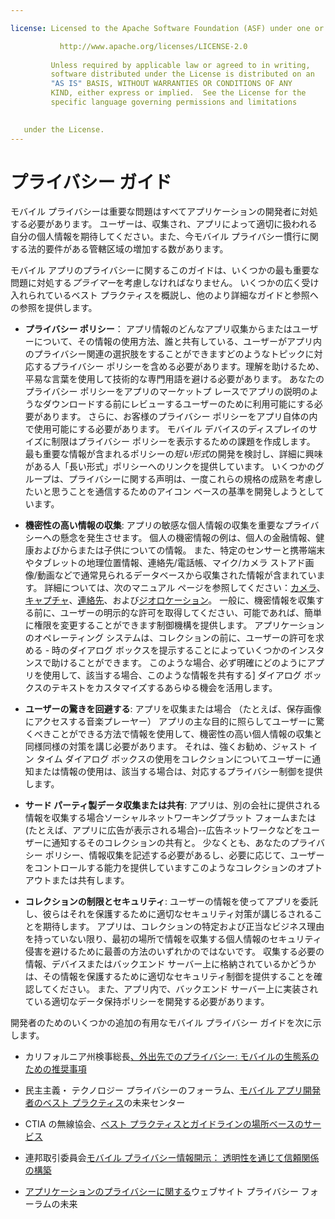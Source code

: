 ```yaml
---

license: Licensed to the Apache Software Foundation (ASF) under one or more contributor license agreements. See the NOTICE file distributed with this work for additional information regarding copyright ownership. The ASF licenses this file to you under the Apache License, Version 2.0 (the "License"); you may not use this file except in compliance with the License. You may obtain a copy of the License at

           http://www.apache.org/licenses/LICENSE-2.0
    
         Unless required by applicable law or agreed to in writing,
         software distributed under the License is distributed on an
         "AS IS" BASIS, WITHOUT WARRANTIES OR CONDITIONS OF ANY
         KIND, either express or implied.  See the License for the
         specific language governing permissions and limitations
    

   under the License.
---
```


# プライバシー ガイド

モバイル プライバシーは重要な問題はすべてアプリケーションの開発者に対処する必要があります。 ユーザーは、収集され、アプリによって適切に扱われる自分の個人情報を期待してください。また、今モバイル プライバシー慣行に関する法的要件がある管轄区域の増加する数があります。

モバイル アプリのプライバシーに関するこのガイドは、いくつかの最も重要な問題に対処する*プライマー*を考慮しなければなりません。 いくつかの広く受け入れられているベスト プラクティスを概説し、他のより詳細なガイドと参照への参照を提供します。

*   **プライバシー ポリシー**： アプリ情報のどんなアプリ収集からまたはユーザーについて、その情報の使用方法、誰と共有している、ユーザーがアプリ内のプライバシー関連の選択肢をすることができますどのようなトピックに対応するプライバシー ポリシーを含める必要があります。理解を助けるため、平易な言葉を使用して技術的な専門用語を避ける必要があります。 あなたのプライバシー ポリシーをアプリのマーケットプ レースでアプリの説明のようなダウンロードする前にレビューするユーザーのために利用可能にする必要があります。 さらに、お客様のプライバシー ポリシーをアプリ自体の内で使用可能にする必要があります。 モバイル デバイスのディスプレイのサイズに制限はプライバシー ポリシーを表示するための課題を作成します。 最も重要な情報が含まれるポリシーの*短い形式*の開発を検討し、詳細に興味がある人「長い形式」ポリシーへのリンクを提供しています。 いくつかのグループは、プライバシーに関する声明は、一度これらの規格の成熟を考慮したいと思うことを通信するためのアイコン ベースの基準を開発しようとしています。

*   **機密性の高い情報の収集**: アプリの敏感な個人情報の収集を重要なプライバシーへの懸念を発生させます。 個人の機密情報の例は、個人の金融情報、健康およびからまたは子供についての情報。 また、特定のセンサーと携帯端末やタブレットの地理位置情報、連絡先/電話帳、マイク/カメラ ストアド画像/動画などで通常見られるデータベースから収集された情報が含まれています。 詳細については、次のマニュアル ページを参照してください：[カメラ][1]、[キャプチャ][2]、[連絡先][3]、および[ジオロケーション][4]。 一般に、機密情報を収集する前に、ユーザーの明示的な許可を取得してください、可能であれば、簡単に権限を変更することができます制御機構を提供します。 アプリケーションのオペレーティング システムは、コレクションの前に、ユーザーの許可を求める - 時のダイアログ ボックスを提示することによっていくつかのインスタンスで助けることができます。 このような場合、必ず明確にどのようにアプリを使用して、該当する場合、このような情報を共有する] ダイアログ ボックスのテキストをカスタマイズするあらゆる機会を活用します。

*   **ユーザーの驚きを回避する**: アプリを収集または場合 （たとえば、保存画像にアクセスする音楽プレーヤー） アプリの主な目的に照らしてユーザーに驚くべきことができる方法で情報を使用して、機密性の高い個人情報の収集と同様同様の対策を講じ必要があります。 それは、強くお勧め、ジャスト イン タイム ダイアログ ボックスの使用をコレクションについてユーザーに通知または情報の使用は、該当する場合は、対応するプライバシー制御を提供します。

*   **サード パーティ製データ収集または共有**: アプリは、別の会社に提供される情報を収集する場合ソーシャルネットワーキングプラット フォームまたは (たとえば、アプリに広告が表示される場合)--広告ネットワークなどをユーザーに通知するそのコレクションの共有と。 少なくとも、あなたのプライバシー ポリシー、情報収集を記述する必要があるし、必要に応じて、ユーザーをコントロールする能力を提供していますこのようなコレクションのオプトアウトまたは共有します。

*   **コレクションの制限とセキュリティ**: ユーザーの情報を使ってアプリを委託し、彼らはそれを保護するために適切なセキュリティ対策が講じるされることを期待します。 アプリは、コレクションの特定および正当なビジネス理由を持っていない限り、最初の場所で情報を収集する個人情報のセキュリティ侵害を避けるために最善の方法のいずれかのではないです。 収集する必要の情報、デバイスまたはバックエンド サーバー上に格納されているかどうかは、その情報を保護するために適切なセキュリティ制御を提供することを確認してください。 また、アプリ内で、バックエンド サーバー上に実装されている適切なデータ保持ポリシーを開発する必要があります。

 [1]: cordova_camera_camera.md.html
 [2]: cordova_media_capture_capture.md.html
 [3]: cordova_contacts_contacts.md.html
 [4]: cordova_geolocation_geolocation.md.html

開発者のためのいくつかの追加の有用なモバイル プライバシー ガイドを次に示します。

*   カリフォルニア州検事総長[、外出先でのプライバシー: モバイルの生態系のための推奨事項][5]

*   民主主義・ テクノロジー プライバシーのフォーラム、[モバイル アプリ開発者のベスト プラクティス][6]の未来センター

*   CTIA の無線協会、[ベスト プラクティスとガイドラインの場所ベースのサービス][7]

*   連邦取引委員会[モバイル プライバシー情報開示： 透明性を通じて信頼関係の構築][8]

*   [アプリケーションのプライバシーに関する][9]ウェブサイト プライバシー フォーラムの未来

 [5]: http://oag.ca.gov/sites/all/files/pdfs/privacy/privacy_on_the_go.pdf
 [6]: http://www.futureofprivacy.org/wp-content/uploads/Best-Practices-for-Mobile-App-Developers_Final.pdf
 [7]: http://www.ctia.org/business_resources/wic/index.cfm/AID/11300
 [8]: http://www.ftc.gov/os/2013/02/130201mobileprivacyreport.pdf
 [9]: http://www.applicationprivacy.org